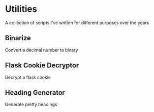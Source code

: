 # Utilities
A collection of scripts I've written for different purposes over the years

## Binarize

Convert a decimal number to binary

## Flask Cookie Decryptor

Decrypt a flask cookie

## Heading Generator

Generate pretty headings
